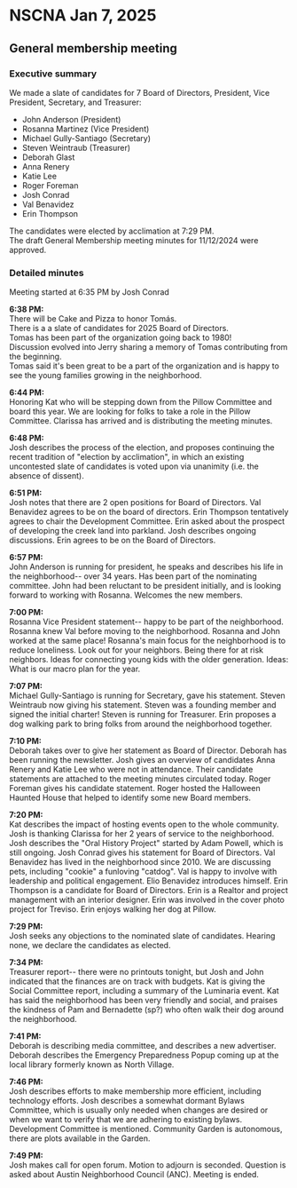 # NSCNA Jan 7, 2025
## General membership meeting

### Executive summary
We made a slate of candidates for 7 Board of Directors, President, Vice President, Secretary, and Treasurer:
- John Anderson (President)
- Rosanna Martinez (Vice President)
- Michael Gully-Santiago (Secretary)
- Steven Weintraub (Treasurer)
- Deborah Glast 
- Anna Renery
- Katie Lee
- Roger Foreman
- Josh Conrad
- Val Benavidez
- Erin Thompson 

The candidates were elected by acclimation at 7:29 PM.  
The draft General Membership meeting minutes for 11/12/2024 were approved.

### Detailed minutes

Meeting started at 6:35 PM by Josh Conrad  

**6:38 PM:**   
There will be Cake and Pizza to honor Tomás.  
There is a a slate of candidates for 2025 Board of Directors.  
Tomas has been part of the organization going back to 1980!  
Discussion evolved into Jerry sharing a memory of Tomas contributing from the beginning.  
Tomas said it's been great to be a part of the organization and is happy to see the young families growing in the neighborhood.  

**6:44 PM:**  
Honoring Kat who will be stepping down from the Pillow Committee and board this year.  We are looking for folks to take a role in the Pillow Committee.  Clarissa has arrived and is distributing the meeting minutes.

**6:48 PM:**  
Josh describes the process of the election, and proposes continuing the recent tradition of "election by acclimation", in which an existing uncontested slate of candidates is voted upon via unanimity (i.e. the absence of dissent).

**6:51 PM:**  
Josh notes that there are 2 open positions for Board of Directors.  Val Benavidez agrees to be on the board of directors.  Erin Thompson tentatively agrees to chair the Development Committee.  Erin asked about the prospect of developing the creek land into parkland.  Josh describes ongoing discussions.  Erin agrees to be on the Board of Directors.  

**6:57 PM:**  
John Anderson is running for president, he speaks and describes his life in the neighborhood-- over 34 years.  Has been part of the nominating committee.  John had been reluctant to be president initially, and is looking forward to working with Rosanna.  Welcomes the new members.

**7:00 PM:**  
Rosanna Vice President statement-- happy to be part of the neighborhood.  Rosanna knew Val before moving to the neighborhood.  Rosanna and John worked at the same place!  Rosanna's main focus for the neighborhood is to reduce loneliness.  Look out for your neighbors.  Being there for at risk neighbors.  Ideas for connecting young kids with the older generation.  Ideas: What is our macro plan for the year.

**7:07 PM:**  
Michael Gully-Santiago is running for Secretary, gave his statement.  Steven Weintraub now giving his statement.  Steven was a founding member and signed the initial charter!  Steven is running for Treasurer.  Erin proposes a dog walking park to bring folks from around the neighborhood together.  

**7:10 PM:**  
Deborah takes over to give her statement as Board of Director.  Deborah has been running the newsletter.  Josh gives an overview of candidates Anna Renery and Katie Lee who were not in attendance.  Their candidate statements are attached to the meeting minutes circulated today.  Roger Foreman gives his candidate statement.  Roger hosted the Halloween Haunted House that helped to identify some new Board members.  

**7:20 PM:**  
Kat describes the impact of hosting events open to the whole community.  Josh is thanking Clarissa for her 2 years of service to the neighborhood.  Josh describes the "Oral History Project" started by Adam Powell, which is still ongoing.  Josh Conrad gives his statement for Board of Directors.  Val Benavidez has lived in the neighborhood since 2010.  We are discussing pets, including "cookie" a funloving "catdog".  Val is happy to involve with leadership and political engagement.  Elio Benavidez introduces himself.  Erin Thompson is a candidate for Board of Directors.  Erin is a Realtor and project management with an interior designer.  Erin was involved in the cover photo project for Treviso.  Erin enjoys walking her dog at Pillow.  

**7:29 PM:**  
Josh seeks any objections to the nominated slate of candidates.  Hearing none, we declare the candidates as elected.

**7:34 PM:**  
Treasurer report-- there were no printouts tonight, but Josh and John indicated that the finances are on track with budgets.  Kat is giving the Social Committee report, including a summary of the Luminaria event.  Kat has said the neighborhood has been very friendly and social, and praises the kindness of Pam and Bernadette (sp?) who often walk their dog around the neighborhood.  

**7:41 PM:**  
Deborah is describing media committee, and describes a new advertiser.  Deborah describes the Emergency Preparedness Popup coming up at the local library formerly known as North Village.  

**7:46 PM:**  
Josh describes efforts to make membership more efficient, including technology efforts.  Josh describes a somewhat dormant Bylaws Committee, which is usually only needed when changes are desired or when we want to verify that we are adhering to existing bylaws.  Development Committee is mentioned. Community Garden is autonomous, there are plots available in the Garden.  

**7:49 PM:**  
Josh makes call for open forum.  Motion to adjourn is seconded.  Question is asked about Austin Neighborhood Council (ANC).  Meeting is ended.  